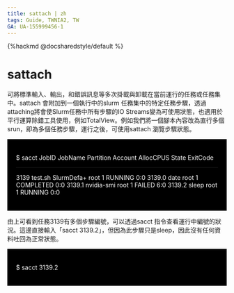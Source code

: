 ```yaml
---
title: sattach | zh
tags: Guide, TWNIA2, TW
GA: UA-155999456-1
---
```


{%hackmd @docsharedstyle/default %}

# sattach

可將標準輸入、輸出，和錯誤訊息等多次掛載與卸載在當前運行的任務或任務集中。sattach 會附加到一個執行中的slurm 任務集中的特定任務步驟，透過attaching將會使Slurm任務中所有步驟的IO Streams變為可使用狀態，也適用於平行運算除錯工具使用，例如TotalView。例如我們將一個腳本內容改為直行多個srun，即為多個任務步驟，運行之後，可使用sattach 瀏覽步驟狀態。


<div style="background-color:black;color:white;padding:20px;">

$ sacct
JobID   JobName  Partition   Account  AllocCPUS  State        ExitCode 
----------  ----------  -------------   ----------  ---------------  ----------------   -------- 
3139   test.sh    SlurmDefa+  root          1    RUNNING      0:0 
3139.0  date                 root          1   COMPLETED    0:0 
3139.1  nvidia-smi            root          1     FAILED       6:0 
3139.2  sleep                root          1    RUNNING      0:0

</div>


由上可看到任務3139有多個步驟編號，可以透過sacct 指令查看運行中編號的狀況。這邊直接輸入「sacct 3139.2」，但因為此步驟只是sleep，因此沒有任何資料吐回為正常狀態。

<div style="background-color:black;color:white;padding:20px;">
    
$ sacct 3139.2
    
</div>
